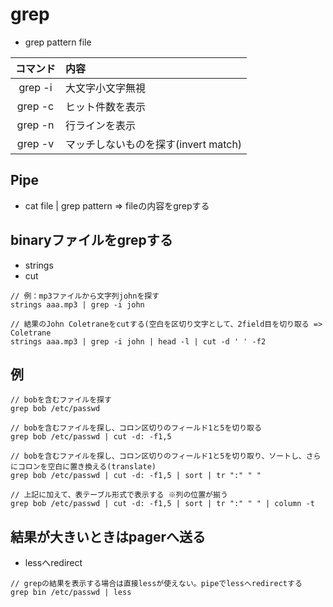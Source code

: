 # grep

* grep pattern file

|コマンド|内容|
|:------------:|:-----------|
|grep -i|大文字小文字無視|
|grep -c|ヒット件数を表示|
|grep -n|行ラインを表示|
|grep -v|マッチしないものを探す(invert match)|


## Pipe

* cat file | grep pattern  => fileの内容をgrepする

## binaryファイルをgrepする

* strings
* cut 

```
// 例：mp3ファイルから文字列johnを探す
strings aaa.mp3 | grep -i john

// 結果のJohn Coletraneをcutする(空白を区切り文字として、2field目を切り取る => Coletrane
strings aaa.mp3 | grep -i john | head -l | cut -d ' ' -f2

```

## 例

```
// bobを含むファイルを探す
grep bob /etc/passwd

// bobを含むファイルを探し、コロン区切りのフィールド1と5を切り取る
grep bob /etc/passwd | cut -d: -f1,5

// bobを含むファイルを探し、コロン区切りのフィールド1と5を切り取り、ソートし、さらにコロンを空白に置き換える(translate)
grep bob /etc/passwd | cut -d: -f1,5 | sort | tr ":" " " 

// 上記に加えて、表テーブル形式で表示する ※列の位置が揃う
grep bob /etc/passwd | cut -d: -f1,5 | sort | tr ":" " " | column -t

```

## 結果が大きいときはpagerへ送る

* lessへredirect

```
// grepの結果を表示する場合は直接lessが使えない。pipeでlessへredirectする
grep bin /etc/passwd | less
```
